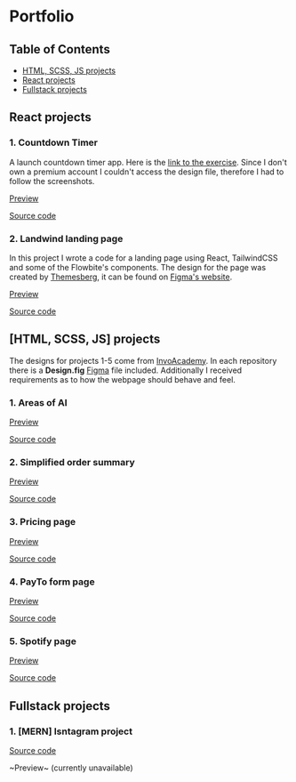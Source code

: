 # Portfolio

## Table of Contents

- [HTML, SCSS, JS projects](#html-scss-js)
- [React projects](#react)
- [Fullstack projects](#fullstack)



## <a id="react"></a> React projects

### 1. Countdown Timer

A launch countdown timer app. Here is the [link to the exercise](https://www.frontendmentor.io/challenges/launch-countdown-timer-N0XkGfyz-). Since I don't own a premium account I couldn't access the design file, therefore I had to follow the screenshots.

[Preview](https://piotrfijol.github.io/countdown-timer)

[Source code](https://github.com/piotrfijol/countdown-timer)

### 2. Landwind landing page

In this project I wrote a code for a landing page using React, TailwindCSS and some of the Flowbite's components. 
The design for the page was created by [Themesberg](https://www.figma.com/@themesberg), it can be found on [Figma's website](https://www.figma.com/community/file/1125744163617429490).

[Preview](https://piotrfijol.github.io/landwind-landing-page)

[Source code](https://github.com/piotrfijol/landwind-landing-page)
  

## <a id="html-scss-js"></a> [HTML, SCSS, JS] projects


The designs for projects 1-5 come from [InvoAcademy](https://platform.invo.academy/). In each repository there is a **Design.fig** [Figma](https://www.figma.com/) file included. Additionally I received requirements as to how the webpage should behave and feel.


### 1. Areas of AI

[Preview](https://piotrfijol.github.io/areas-of-ai)

[Source code](https://github.com/piotrfijol/areas-of-ai)


### 2. Simplified order summary

[Preview](https://piotrfijol.github.io/simplified-order-summary)

[Source code](https://github.com/piotrfijol/simplified-order-summary)


### 3. Pricing page

[Preview](https://piotrfijol.github.io/pricing-page)

[Source code](https://github.com/piotrfijol/pricing-page)


### 4. PayTo form page

[Preview](https://piotrfijol.github.io/payto-form)

[Source code](https://github.com/piotrfijol/payto-form)


### 5. Spotify page

[Preview](https://piotrfijol.github.io/spotify-page)

[Source code](https://github.com/piotrfijol/spotify-page)

## <a id="fullstack"></a>  Fullstack projects

### 1. [MERN] Isntagram project

[Source code](https://github.com/piotrfijol/isntagram)

~Preview~ (currently unavailable)


